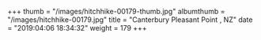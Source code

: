 +++
thumb = "/images/hitchhike-00179-thumb.jpg"
albumthumb = "/images/hitchhike-00179.jpg"
title = "Canterbury Pleasant Point , NZ"
date = "2019:04:06 18:34:32"
weight = 179
+++
